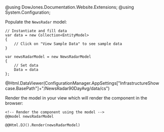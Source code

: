 ﻿@using DowJones.Documentation.Website.Extensions;
@using System.Configuration;

Populate the `NewsRadar` model:

	// Instantiate and fill data
	var data = new Collection<EntityModel>
	{
		// Click on "View Sample Data" to see sample data
	}

    var newsRadarModel = new NewsRadarModel
    {
		// Set data
		Data = data
    };
	
@Html.DataViewer(ConfigurationManager.AppSettings["InfrastructureShowcase.BasePath"]+"/NewsRadar90DayAvg/data/cs")

Render the model in your view which will render the component in the browser:

	<!-- Render the component using the model -->
	@@model newsRadarModel

	@@Html.DJ().Render(newsRadarModel)